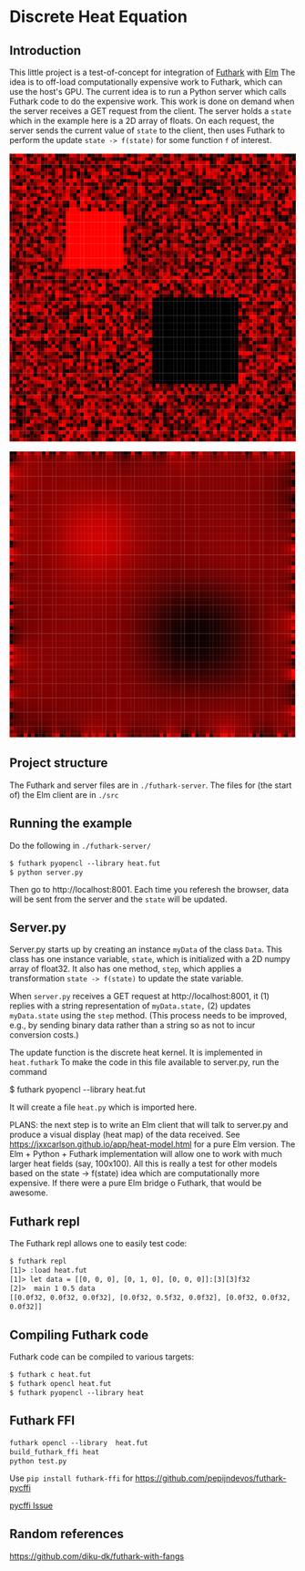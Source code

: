 # Discrete Heat Equation

## Introduction

This little project is a test-of-concept for integration of [Futhark](https://futhark-lang.org) with [Elm](https://elm-lang.org)  The idea is to off-load computationally expensive work to Futhark, which can use the host's GPU.  The current idea is to run a Python server which calls Futhark code to do the expensive work.  This work is done on demand when the server receives a GET request from the client.  The server holds a `state` which in the example here is a 2D array of floats. On each request, the server sends the current value of `state` to the client, then uses Futhark to perform the update `state -> f(state)` for some function `f` of interest.

![Heat equation I](./heat1.png)

![Heat equation II](./heat2.png)
## Project structure

The Futhark and server files are in `./futhark-server`.  The files for (the start of) the Elm client are in `./src`

## Running the example

Do the following in `./futhark-server/`

```
$ futhark pyopencl --library heat.fut
$ python server.py
```
Then go to http://localhost:8001. Each time you referesh the browser, data will be sent from the server and the `state` will be updated.

## Server.py

Server.py starts up by creating an instance `myData` of the class `Data`.  This class has one instance variable, `state`, which is initialized with a 2D numpy array of float32.  It also has one method, `step`, which applies a transformation `state -> f(state)` to update the state variable.

When `server.py` receives a GET request at http://localhost:8001, it (1) replies with a string representation of `myData.state,` (2) updates `myData.state` using the `step` method. (This process needs to be improved, e.g., by sending binary data rather than a string so as not to incur conversion costs.)

The update function is the discrete heat kernel. It is implemented in `heat.futhark`  To make the code in this file available to server.py, run the command

   $ futhark pyopencl --library heat.fut

It will create a file `heat.py` which is imported
here.

PLANS: the next step is to write an Elm client that will talk to server.py and produce a visual display (heat map) of the data received.  See https://jxxcarlson.github.io/app/heat-model.html for a pure Elm version.  The Elm + Python + Futhark implementation will allow one to work with much larger heat fields (say, 100x100). All this is really a test for other models based on the state -> f(state) idea which are computationally more expensive. If there were a pure Elm bridge
 o Futhark, that would be awesome.

 ## Futhark repl

The Futhark repl allows one to easily test code:

 ```
 $ futhark repl
 [1]> :load heat.fut
 [1]> let data = [[0, 0, 0], [0, 1, 0], [0, 0, 0]]:[3][3]f32
 [2]>  main 1 0.5 data
 [[0.0f32, 0.0f32, 0.0f32], [0.0f32, 0.5f32, 0.0f32], [0.0f32, 0.0f32, 0.0f32]]

 ```

## Compiling Futhark code

Futhark code can be compiled to various targets:

```
$ futhark c heat.fut
$ futhark opencl heat.fut
$ futhark pyopencl --library heat
```

## Futhark FFI

```
futhark opencl --library  heat.fut
build_futhark_ffi heat
python test.py
```

Use `pip install futhark-ffi` for https://github.com/pepijndevos/futhark-pycffi


[pycffi Issue](https://github.com/pepijndevos/futhark-pycffi/issues/8)

## Random references

https://github.com/diku-dk/futhark-with-fangs
